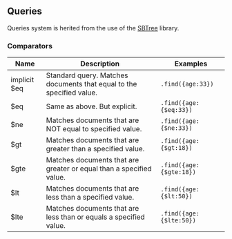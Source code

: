 ## Queries

Queries system is herited from the use of the [SBTree](https://github.com/Alex-Werner/SBTree) library.   

### Comparators 

| Name         	| Description                                                             	| Examples                                       	|
|--------------	|-------------------------------------------------------------------------	|------------------------------------------------	|
| implicit $eq 	| Standard query. Matches documents that equal to the specified value.    	| `.find({age:33})`                     	|
| $eq          	| Same as above. But explicit.                                            	| `.find({age:{$eq:33})`                	|
| $ne          	| Matches documents that are NOT equal to specified value.                	| `.find({age:{$ne:33})`               	|
| $gt          	| Matches documents that are greater than a specified value.              	| `.find({age:{$gt:18})`                	|
| $gte         	| Matches documents that are greater or equal than a specified value.     	| `.find({age:{$gte:18})`               	|
| $lt          	| Matches documents that are less than a specified value.                 	| `.find({age:{$lt:50})`                	|
| $lte         	| Matches documents that are less than or equals a specified value.       	| `.find({age:{$lte:50})`               	|


